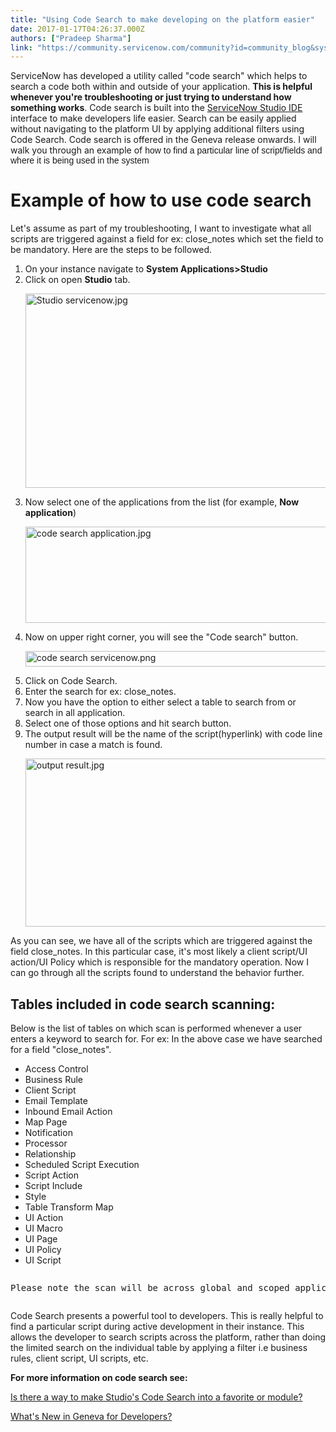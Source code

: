 ```yaml
---
title: "Using Code Search to make developing on the platform easier"
date: 2017-01-17T04:26:37.000Z
authors: ["Pradeep Sharma"]
link: "https://community.servicenow.com/community?id=community_blog&sys_id=136caea1dbd0dbc01dcaf3231f96198a"
---
```

<p>ServiceNow has developed a utility called "code search" which helps to search a code both within and outside of your application. <strong>This is helpful whenever you're troubleshooting or just trying to understand how something works</strong>. Code search is built into the <a title="ocs.servicenow.com/bundle/istanbul-application-development/page/build/applications/concept/c_ServiceNowStudio1.html" href="https://docs.servicenow.com/bundle/istanbul-application-development/page/build/applications/concept/c_ServiceNowStudio1.html">ServiceNow Studio IDE</a> interface to make developers life easier. Search can be easily applied without navigating to the platform UI by applying additional filters using Code Search. Code search is offered in the Geneva release onwards. I will walk you through an example of <span style="font-family: Arial;">how to find a particular line of script/fields and where it is being used in the system</span></p><p></p><h1>Example of how to use code search</h1><p>Let's assume as part of my troubleshooting, I want to investigate what all scripts are triggered against a field for ex: close_notes which set the field to be mandatory. Here are the steps to be followed.</p><ol><li>On your instance navigate to <strong>System Applications&gt;Studio</strong></li><li>Click on open <strong>Studio</strong> tab.<p><img   alt="Studio servicenow.jpg" class="image-5 jive-image" src="355ea779db94df04e9737a9e0f96195e.iix" style="width: 620px; height: 311px; display: block; margin-left: auto; margin-right: auto;"/></p></li><li>Now select one of the applications from the list (for example, <strong>Now application</strong>)<p><img   alt="code search application.jpg" class="image-6 jive-image" src="8195918adbd897049c9ffb651f961946.iix" style="width: 620px; height: 154px; display: block; margin-left: auto; margin-right: auto;"/></p></li><li>Now on upper right corner, you will see the "Code search" button.<p><img   alt="code search servicenow.png" class="image-7 jive-image" src="f9ce2c4edb585f048c8ef4621f961956.iix" style="width: 620px; height: 25px; display: block; margin-left: auto; margin-right: auto;"/></p></li><li>Click on Code Search.</li><li>Enter the search for ex: close_notes.</li><li>Now you have the option to either select a table to search from or search in all application.</li><li>Select one of those options and hit search button.</li><li>The output result will be the name of the script(hyperlink) with code line number in case a match is found.<p><img   alt="output result.jpg" class="image-8 jive-image" src="f661984adb149fc03eb27a9e0f961973.iix" style="width: 620px; height: 269px; display: block; margin-left: auto; margin-right: auto;"/></p></li></ol><p>As you can see, we have all of the scripts which are triggered against the field close_notes. In this particular case, it's most likely a client script/UI action/UI Policy which is responsible for the mandatory operation. Now I can go through all the scripts found to understand the behavior further.</p><p></p><h2>Tables included in code search scanning:</h2><p>Below is the list of tables on which scan is performed whenever a user enters a keyword to search for. For ex: In the above case we have searched for a field "close_notes".</p><ul><li>Access Control</li><li>Business Rule</li><li>Client Script</li><li>Email Template</li><li>Inbound Email Action</li><li>Map Page</li><li>Notification</li><li>Processor</li><li>Relationship</li><li>Scheduled Script Execution</li><li>Script Action</li><li>Script Include</li><li>Style</li><li>Table Transform Map</li><li>UI Action</li><li>UI Macro</li><li>UI Page</li><li>UI Policy</li><li>UI Script</li></ul><p></p><pre __default_attr="info" __jive_macro_name="alert" alert="info" class="jive_text_macro jive_macro_alert" data-renderedposition="1860.71875_8_1192_43"><p>Please note the scan will be across global and scoped applications.</p></pre><p></p><p>Code Search presents a powerful tool to developers. This is really helpful to find a particular script during active development in their instance. This allows the developer to search scripts across the platform, rather than doing the limited search on the individual table by applying a filter i.e business rules, client script, UI scripts, etc.</p><p></p><p><strong>For more information on code search see:</strong></p><p><a title="Is there a way to make Studio's Code Search into a favorite or module?" __default_attr="971096" __jive_macro_name="message" class="jive_macro jive_macro_message" data-orig-content="Is there a way to make Studio's Code Search into a favorite or module?" data-renderedposition="2024.71875_8_465_16" href="/community?id=community_question&sys_id=2851d32ddbdcdbc01dcaf3231f961962">Is there a way to make Studio's Code Search into a favorite or module?</a> <a _jive_internal="true" href="/community?id=community_blog&sys_id=cc0ee62ddbd0dbc01dcaf3231f9619e4" title="https://community.servicenow.com/community/develop/blog/2015/11/12/whats-new-in-geneva-for-developers?_ga=1.97769628.2054488375.1480532437#comment-18699"><br/></a></p><p><a title="" _jive_internal="true" href="/community?id=community_blog&sys_id=cc0ee62ddbd0dbc01dcaf3231f9619e4">What's New in Geneva for Developers?</a></p>
